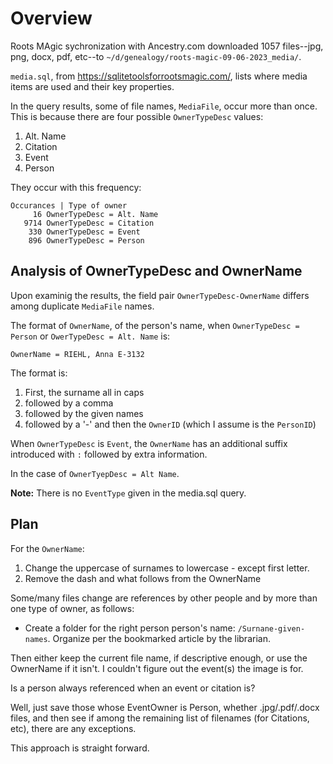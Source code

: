 # Overview

Roots MAgic sychronization with Ancestry.com downloaded 1057 files--jpg, png, docx, pdf, etc--to `~/d/genealogy/roots-magic-09-06-2023_media/`.

`media.sql`, from <https://sqlitetoolsforrootsmagic.com/>, lists where media items are used and their key properties. 

In the query results, some of file names, `MediaFile`, occur more than once. This is because there are four possible `OwnerTypeDesc` values:

1. Alt. Name
2. Citation
3. Event
4. Person

They occur with this frequency:

```
Occurances | Type of owner
     16 OwnerTypeDesc = Alt. Name
   9714 OwnerTypeDesc = Citation
    330 OwnerTypeDesc = Event
    896 OwnerTypeDesc = Person
```

## Analysis of OwnerTypeDesc and OwnerName

Upon examinig the results, the field pair `OwnerTypeDesc-OwnerName` differs among duplicate `MediaFile` names.

The format of `OwnerName`, of the person's name, when `OwnerTypeDesc = Person` or `OwerTypeDesc = Alt. Name` is:

```
OwnerName = RIEHL, Anna E-3132
```

The format is:

1. First, the surname all in caps
2. followed by a comma
3. followed by the given names
4. followed by a '-' and then the `OwnerID` (which I assume is the `PersonID`)

When `OwnerTypeDesc` is `Event`, the `OwnerName` has an additional suffix introduced with `:` 
followed by extra information.

In the case of `OwnerTyepDesc = Alt Name`.


**Note:** There is no `EventType` given in the media.sql query.

## Plan

For the `OwnerName`:

1. Change the uppercase of surnames to lowercase - except first letter.
2. Remove the dash and what follows from the OwnerName

Some/many files change are references by other people and by more than one type of owner, as follows: 

* Create a folder for the right person person's name: `/Surnane-given-names`. Organize per the bookmarked article
by the librarian.

Then either keep the current file name, if descriptive enough, or use the OwnerName if it isn't. I couldn't
figure out the event(s) the image is for.

Is a person always referenced when an event or citation is?

Well, just save those whose EventOwner is Person, whether .jpg/.pdf/.docx files, and then see if among the
remaining list of filenames (for Citations, etc), there are any exceptions.

This approach is straight forward.
